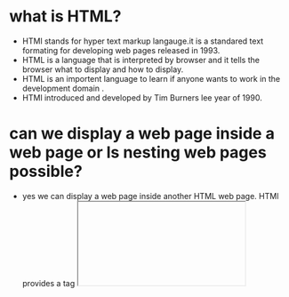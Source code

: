 # what is HTML?
- HTMl stands for hyper text markup langauge.it is a standared text formating for developing web pages released in 1993.
- HTML is a language that  is interpreted by browser and it tells the browser what to display and how to display.
- HTML is an importent language to learn if anyone wants to work in the development domain .
- HTMl introduced and developed by Tim Burners lee year of 1990.
# can we display a web page inside a web page or ls nesting web pages possible?
- yes we can display a web page inside another HTML web page. HTMl provides a tag **<iframe>** using which we can achieve this functionality.
- <iframe src = "url of the web page to embed">
# what are tags and attributed in HTML?
- tags are primary content of the HTML that defines how the content will be structured and formatted where as Attributes are used along with the HTML tags to define the charectristics of the element.
- for example <p align="center">interview questions</p> inthis align is the attribute using which we will align paragraph to show in the center of the view.
# what are void elements in HTML?
- HTMl elements which do not have closing tags or do not need to be closed are voied elements .
- for example <br/> ,<img/>, <hr/>
# what is the advantage of collapsing white space?
- in HTML a blank sequence of whitespace charecters is trated as a single space charecter, because the browser collaps multiple spaces into a single space charecter and this helps a developer to indent lines of text without worrying about multiple spaces and maintain readability and understandability of HTML codes.
# what are the HTML entities?
- in HTML some charecters are reverse like '<''>' etc. 
- to use rhese charecters in our web page we need to use the charecter entities called HTML entities.
- below a are few mapping between the reversed charecter and its respective entity charecter to be used.
- |charecter    |entity name     |   entity number  |
  |-------------|----------------|------------------|
  |   <         |  &less than;          |   &#60;          |
  |    >        |  &greater than  |    &#62;       |
  |&            |  &amp;        |     &#38;        |
